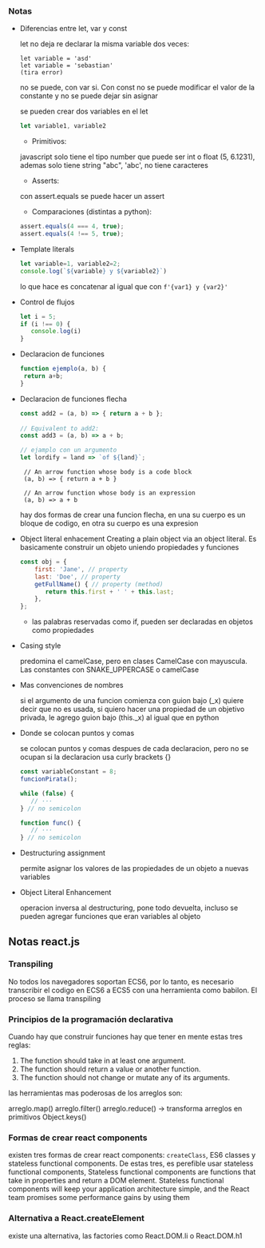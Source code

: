 ### Notas

* Diferencias entre let, var y const

    let no deja re declarar la misma variable dos veces:
    
    ```
    let variable = 'asd'
    let variable = 'sebastian'
    (tira error)
    ```
    
    no se puede, con var si. Con const no se puede modificar el valor de la constante y no se puede dejar sin asignar
    
    se pueden crear dos variables en el let
    ````javascript
    let variable1, variable2
    ````
    
    + Primitivos:
    
    javascript solo tiene el tipo number que puede ser int o float (5, 6.1231), ademas solo tiene string "abc", 'abc', no tiene
    caracteres
    
    + Asserts:
    
    con assert.equals se puede hacer un assert
    
    + Comparaciones (distintas a python):
    
    ````javascript
    assert.equals(4 === 4, true);
    assert.equals(4 !== 5, true);
    ````

* Template literals

    ````javascript
    let variable=1, variable2=2;
    console.log(`${variable} y ${variable2}`)
    ````
    lo que hace es concatenar al igual que con ```f'{var1} y {var2}'```

* Control de flujos
    
    ````javascript
   let i = 5;
    if (i !== 0) {
       console.log(i)
   }
    ````
   
* Declaracion de funciones
    ````javascript
   function ejemplo(a, b) {
     return a+b;
   }
    ````
   
* Declaracion de funciones flecha
    ````javascript
    const add2 = (a, b) => { return a + b };
      
    // Equivalent to add2:
    const add3 = (a, b) => a + b;
  
    // ejamplo con un argumento
    let lordify = land => `of ${land}`;
    ````
   ````
    // An arrow function whose body is a code block
    (a, b) => { return a + b }

    // An arrow function whose body is an expression
    (a, b) => a + b
    ````
   
   hay dos formas de crear una funcion flecha, en una su cuerpo es un bloque de codigo, en otra su cuerpo es una expresion
   
* Object literal enhacement
    Creating a plain object via an object literal. Es basicamente construir un objeto uniendo propiedades y funciones
    ````javascript
    const obj = {
        first: 'Jane', // property
        last: 'Doe', // property
        getFullName() { // property (method)
           return this.first + ' ' + this.last;
        },
    };
    ````
   + las palabras reservadas como if, pueden ser declaradas en objetos como propiedades
   
* Casing style

    predomina el camelCase, pero en clases CamelCase con mayuscula. Las constantes con SNAKE_UPPERCASE o camelCase
    
* Mas convenciones de nombres

    si el argumento de una funcion comienza con guion bajo (_x) quiere decir que no es usada, si quiero hacer una propiedad
    de un objetivo privada, le agrego guion bajo (this._x) al igual que en python

* Donde se colocan puntos y comas
    
    se colocan puntos y comas despues de cada declaracion, pero no se ocupan si la declaracion usa curly brackets {}
    
    ````javascript
    const variableConstant = 8;
    funcionPirata();
    ````
    
    ````javascript
    while (false) {
       // ···
    } // no semicolon
   
    function func() {
       // ···
    } // no semicolon
    ````
* Destructuring assignment
    
    permite asignar los valores de las propiedades de un objeto a nuevas variables
    
* Object Literal Enhancement
    
    operacion inversa al destructuring, pone todo devuelta, incluso se pueden agregar funciones que eran variables al objeto
    
## Notas react.js

### Transpiling

No todos los navegadores soportan ECS6, por lo tanto, es necesario transcribir el codigo en ECS6 a ECS5 con una herramienta
como babilon. El proceso se llama transpiling

### Principios de la programación declarativa

Cuando hay que construir funciones hay que tener en mente estas tres reglas:

1. The function should take in at least one argument.
2. The function should return a value or another function.
3. The function should not change or mutate any of its arguments.

las herramientas mas poderosas de los arreglos son:

arreglo.map()
arreglo.filter()
arreglo.reduce() -> transforma arreglos en primitivos
Object.keys()

### Formas de crear react components

existen tres formas de crear react components: ````createClass````, ES6 classes y stateless functional components. De estas tres,
es perefible usar stateless functional components, Stateless functional components are functions that take in properties and return a
DOM element. Stateless functional components will keep your application architecture simple, and the React team promises some performance gains by using them

### Alternativa a React.createElement

existe una alternativa, las factories como React.DOM.li o React.DOM.h1